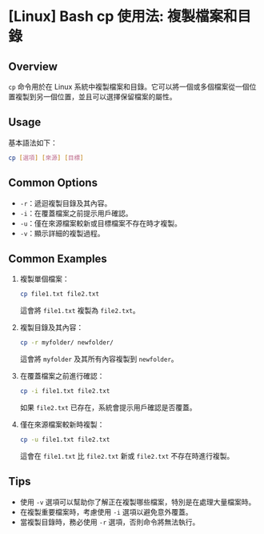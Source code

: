 # [Linux] Bash cp 使用法: 複製檔案和目錄

## Overview
`cp` 命令用於在 Linux 系統中複製檔案和目錄。它可以將一個或多個檔案從一個位置複製到另一個位置，並且可以選擇保留檔案的屬性。

## Usage
基本語法如下：
```bash
cp [選項] [來源] [目標]
```

## Common Options
- `-r`：遞迴複製目錄及其內容。
- `-i`：在覆蓋檔案之前提示用戶確認。
- `-u`：僅在來源檔案較新或目標檔案不存在時才複製。
- `-v`：顯示詳細的複製過程。

## Common Examples
1. 複製單個檔案：
   ```bash
   cp file1.txt file2.txt
   ```
   這會將 `file1.txt` 複製為 `file2.txt`。

2. 複製目錄及其內容：
   ```bash
   cp -r myfolder/ newfolder/
   ```
   這會將 `myfolder` 及其所有內容複製到 `newfolder`。

3. 在覆蓋檔案之前進行確認：
   ```bash
   cp -i file1.txt file2.txt
   ```
   如果 `file2.txt` 已存在，系統會提示用戶確認是否覆蓋。

4. 僅在來源檔案較新時複製：
   ```bash
   cp -u file1.txt file2.txt
   ```
   這會在 `file1.txt` 比 `file2.txt` 新或 `file2.txt` 不存在時進行複製。

## Tips
- 使用 `-v` 選項可以幫助你了解正在複製哪些檔案，特別是在處理大量檔案時。
- 在複製重要檔案時，考慮使用 `-i` 選項以避免意外覆蓋。
- 當複製目錄時，務必使用 `-r` 選項，否則命令將無法執行。